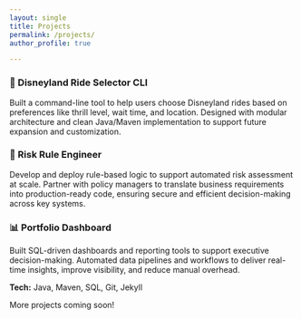 ```yaml
---
layout: single
title: Projects
permalink: /projects/
author_profile: true

---
```


### 🎢 Disneyland Ride Selector CLI
Built a command-line tool to help users choose Disneyland rides based on preferences like thrill level, wait time, and location. Designed with modular architecture and clean Java/Maven implementation to support future expansion and customization.

### 🔐 Risk Rule Engineer  
Develop and deploy rule-based logic to support automated risk assessment at scale. Partner with policy managers to translate business requirements into production-ready code, ensuring secure and efficient decision-making across key systems.

### 📊 Portfolio Dashboard  
Built SQL-driven dashboards and reporting tools to support executive decision-making. Automated data pipelines and workflows to deliver real-time insights, improve visibility, and reduce manual overhead.

**Tech:** Java, Maven, SQL, Git, Jekyll

More projects coming soon!